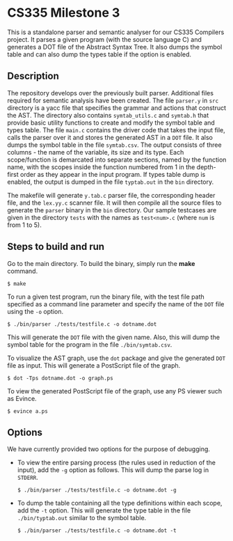 # CS335 Milestone 3

This is a standalone parser and semantic analyser for our CS335 Compilers project. It parses a given program (with the source language C) and generates a DOT file of the Abstract Syntax Tree. It also dumps the symbol table and can also dump the types table if the option is enabled.

## Description

The repository develops over the previously built parser. Additional files required for semantic analysis have been created. The file `parser.y` in `src` directory is a yacc file that specifies the grammar and actions that construct the AST. The directory also contains `symtab_utils.c` and `symtab.h` that provide basic utility functions to create and modify the symbol table and types table. The file `main.c` contains the driver code that takes the input file, calls the parser over it and stores the generated AST in a `DOT` file. It also dumps the symbol table in the file `symtab.csv`. The output consists of three columns - the name of the variable, its size and its type. Each scope/function is demarcated into separate sections, named by the function name, with the scopes inside the function numbered from 1 in the depth-first order as they appear in the input program. If types table dump is enabled, the output is dumped in the file `typtab.out` in the `bin` directory.

The makefile will generate `y.tab.c` parser file, the corresponding header file, and the `lex.yy.c` scanner file. It will then compile all the source files to generate the `parser` binary in the `bin` directory. Our sample testcases are given in the directory `tests` with the names as `test<num>.c` (where `num` is from 1 to 5).

## Steps to build and run

Go to the main directory. To build the binary, simply run the __make__ command.

```console
$ make
```

To run a given test program, run the binary file, with the test file path specified as a command line parameter and specify the name of the `DOT` file using the `-o` option.

```console
$ ./bin/parser ./tests/testfile.c -o dotname.dot
```
This will generate the `DOT` file with the given name. Also, this will dump the symbol table for the program in the file `./bin/symtab.csv`.

To visualize the AST graph, use the `dot` package and give the generated `DOT` file as input. This will generate a PostScript file of the graph.

```console
$ dot -Tps dotname.dot -o graph.ps
```

To view the generated PostScript file of the graph, use any PS viewer such as Evince.

```console
$ evince a.ps 
```

## Options

We have currently provided two options for the purpose of debugging.

* To view the entire parsing process (the rules used in reduction of the input), add the `-g` option as follows. This will dump the parse log in `STDERR`.
  ```console
  $ ./bin/parser ./tests/testfile.c -o dotname.dot -g
  ```

* To dump the table containing all the type definitions within each scope, add the `-t` option. This will generate the type table in the file `./bin/typtab.out` similar to the symbol table.
  ```console
  $ ./bin/parser ./tests/testfile.c -o dotname.dot -t
  ```
